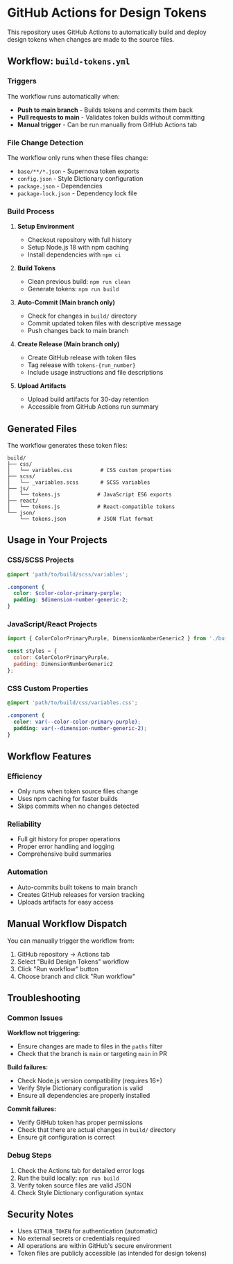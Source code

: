 # GitHub Actions for Design Tokens

This repository uses GitHub Actions to automatically build and deploy design tokens when changes are made to the source files.

## Workflow: `build-tokens.yml`

### Triggers

The workflow runs automatically when:
- **Push to main branch** - Builds tokens and commits them back
- **Pull requests to main** - Validates token builds without committing
- **Manual trigger** - Can be run manually from GitHub Actions tab

### File Change Detection

The workflow only runs when these files change:
- `base/**/*.json` - Supernova token exports
- `config.json` - Style Dictionary configuration  
- `package.json` - Dependencies
- `package-lock.json` - Dependency lock file

### Build Process

1. **Setup Environment**
   - Checkout repository with full history
   - Setup Node.js 18 with npm caching
   - Install dependencies with `npm ci`

2. **Build Tokens**
   - Clean previous build: `npm run clean`
   - Generate tokens: `npm run build`

3. **Auto-Commit (Main branch only)**
   - Check for changes in `build/` directory
   - Commit updated token files with descriptive message
   - Push changes back to main branch

4. **Create Release (Main branch only)**
   - Create GitHub release with token files
   - Tag release with `tokens-{run_number}`
   - Include usage instructions and file descriptions

5. **Upload Artifacts**
   - Upload build artifacts for 30-day retention
   - Accessible from GitHub Actions run summary

## Generated Files

The workflow generates these token files:

```
build/
├── css/
│   └── variables.css         # CSS custom properties
├── scss/
│   └── _variables.scss       # SCSS variables
├── js/
│   └── tokens.js            # JavaScript ES6 exports
├── react/
│   └── tokens.js            # React-compatible tokens
└── json/
    └── tokens.json          # JSON flat format
```

## Usage in Your Projects

### CSS/SCSS Projects
```scss
@import 'path/to/build/scss/variables';

.component {
  color: $color-color-primary-purple;
  padding: $dimension-number-generic-2;
}
```

### JavaScript/React Projects
```js
import { ColorColorPrimaryPurple, DimensionNumberGeneric2 } from './build/js/tokens';

const styles = {
  color: ColorColorPrimaryPurple,
  padding: DimensionNumberGeneric2
};
```

### CSS Custom Properties
```css
@import 'path/to/build/css/variables.css';

.component {
  color: var(--color-color-primary-purple);
  padding: var(--dimension-number-generic-2);
}
```

## Workflow Features

### Efficiency
- Only runs when token source files change
- Uses npm caching for faster builds
- Skips commits when no changes detected

### Reliability
- Full git history for proper operations
- Proper error handling and logging
- Comprehensive build summaries

### Automation
- Auto-commits built tokens to main branch
- Creates GitHub releases for version tracking
- Uploads artifacts for easy access

## Manual Workflow Dispatch

You can manually trigger the workflow from:
1. GitHub repository → Actions tab
2. Select "Build Design Tokens" workflow
3. Click "Run workflow" button
4. Choose branch and click "Run workflow"

## Troubleshooting

### Common Issues

**Workflow not triggering:**
- Ensure changes are made to files in the `paths` filter
- Check that the branch is `main` or targeting `main` in PR

**Build failures:**
- Check Node.js version compatibility (requires 16+)
- Verify Style Dictionary configuration is valid
- Ensure all dependencies are properly installed

**Commit failures:**
- Verify GitHub token has proper permissions
- Check that there are actual changes in `build/` directory
- Ensure git configuration is correct

### Debug Steps

1. Check the Actions tab for detailed error logs
2. Run the build locally: `npm run build`
3. Verify token source files are valid JSON
4. Check Style Dictionary configuration syntax

## Security Notes

- Uses `GITHUB_TOKEN` for authentication (automatic)
- No external secrets or credentials required
- All operations are within GitHub's secure environment
- Token files are publicly accessible (as intended for design tokens)